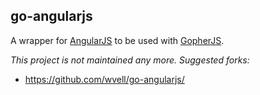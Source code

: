 go-angularjs
------------
A wrapper for [AngularJS](http://angularjs.org) to be used with [GopherJS](https://github.com/gopherjs/gopherjs).

*This project is not maintained any more. Suggested forks:*

- https://github.com/wvell/go-angularjs/

